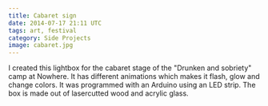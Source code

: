 ```yaml
---
title: Cabaret sign
date: 2014-07-17 21:11 UTC
tags: art, festival
category: Side Projects
image: cabaret.jpg
---
```


I created this lightbox for the cabaret stage of the "Drunken and sobriety" camp at Nowhere. It has different animations which makes it flash, glow and change colors. It was programmed with an Arduino using an LED strip. The box is made out of lasercutted wood and acrylic glass.


